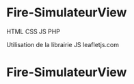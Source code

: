 # Fire-SimulateurView

HTML CSS JS PHP

Utilisation de la librairie JS leafletjs.com
# Fire-SimulateurView
